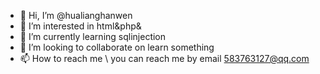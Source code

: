 - 👋 Hi, I’m @hualianghanwen
- 👀 I’m interested in html&php&
- 🌱 I’m currently learning sqlinjection
- 💞️ I’m looking to collaborate on learn something
- 📫 How to reach me \ you can reach me by email 583763127@qq.com

<!---
hualianghanwen/hualianghanwen is a ✨ special ✨ repository because its `README.md` (this file) appears on your GitHub profile.
You can click the Preview link to take a look at your changes.
--->
